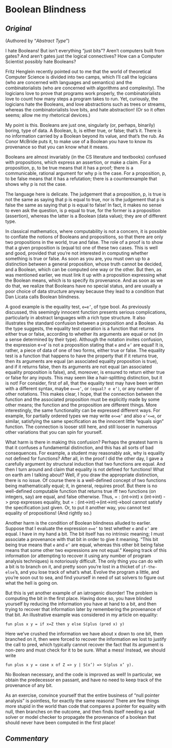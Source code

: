 # **Boolean Blindness**

## *Original*

(Authored by “*Abstract Type*”)

I hate Booleans!  But isn’t everything “just bits”?  Aren’t computers built from gates?  And aren’t gates just the logical connectives?  How can a Computer Scientist possibly hate Booleans?

Fritz Henglein recently pointed out to me that the world of theoretical Computer Science is divided into two camps, which I’ll call the logicians (who are concerned with languages and semantics) and the combinatorialists (who are concerned with algorithms and complexity).  The logicians love to prove that programs work properly, the combinatorialists love to count how many steps a program takes to run.  Yet, curiously, the logicians hate the Booleans, and love abstractions such as trees or streams, whereas the combinatorialists love bits, and hate abstraction!  (Or so it often seems; allow me my rhetorical devices.)

My point is this.  Booleans are just one, singularly (or, perhaps, binarily) boring, type of data.  A Boolean, b, is either true, or false; that’s it.  There is no information carried by a Boolean beyond its value, and that’s the rub.  As Conor McBride puts it, to make use of a Boolean you have to know its provenance so that you can know what it means.

Booleans are almost invariably (in the CS literature and textbooks) confused with propositions, which express an assertion, or make a claim.  For a proposition, p, to be true means that it has a proof; there is a communicable, rational argument for why p is the case.  For a proposition, p, to be false means that it has a refutation; there is a counterexample that shows why p is not the case.

The language here is delicate.  The judgement that a proposition, p, is true is not the same as saying that p is equal to true, nor is the judgement that p is false the same as saying that p is equal to false!  In fact, it makes no sense to even ask the question, is p equal to true, for the former is a proposition (assertion), whereas the latter is a Boolean (data value); they are of different type.

In classical mathematics, where computability is not a concern, it is possible to conflate the notions of Booleans and propositions, so that there are only two propositions in the world, true and false.  The role of a proof is to show that a given proposition is (equal to) one of these two cases.  This is well and good, provided that you’re not interested in computing whether something is true or false.  As soon as you are, you must own up to a distinction between a general proposition, whose truth cannot be decided, and a Boolean, which can be computed one way or the other.  But then, as was mentioned earlier, we must link it up with a proposition expressing what the Boolean means, which is to specify its provenance.  And as soon as we do that, we realize that Booleans have no special status, and are usually a poor choice of data structure anyway because they lead to a condition that Dan Licata calls Boolean blindness.

A good example is the equality test, `e=e’`, of type bool.  As previously discussed, this seemingly innocent function presents serious complications, particularly in abstract languages with a rich type structure.  It also illustrates the standard confusion between a proposition and a Boolean.  As the type suggests, the equality test operation is a function that returns either true or false, according to whether its arguments are equal or not (in a sense determined by their type).  Although the notation invites confusion, the expression e=e’ is not a proposition stating that `e` and `e’` are equal!  It is, rather, a piece of data of one of two forms, either true or false.  The equality test is a function that happens to have the property that if it returns true, then its arguments are equal (an associated equality proposition is true), and if it returns false, then its arguments are not equal (an associated equality proposition is false), and, moreover, is ensured to return either true or false for any inputs.  This may seem like a hair-splitting distinction, but it is not!  For consider, first of all, that the equality test may have been written with a different syntax, maybe `e==e’`, or `(equal? e e’)`, or any number of other notations.  This makes clear, I hope, that the connection between the function and the associated proposition must be explicitly made by some other means; the function and the proposition are different things.  More interestingly, the same functionality can be expressed different ways.  For example, for partially ordered types we may write `e<=e’` and also `e’<=e`, or similar, satisfying the same specification as the innocent little “equals sign” function.  The connection is looser still here, and still looser in numerous other variations that you can spin for yourself.

What harm is there in making this confusion?  Perhaps the greatest harm is that it confuses a fundamental distinction, and this has all sorts of bad consequences.  For example, a student may reasonably ask, why is equality not defined for functions?  After all, in the proof I did the other day, I gave a carefully argument by structural induction that two functions are equal.  And then I turn around and claim that equality is not defined for functions!  What on earth am I talking about?  Well, if you draw the appropriate distinction, there is no issue.  Of course there is a well-defined concept of two functions being mathematically equal; it, in general, requires proof.  But there is no well-defined computable function that returns true iff two functions (on integers, say) are equal, and false otherwise.  Thus, = : (int->int) x (int->int) -> prop expresses equality, but = : (int->int)->(int->int)->bool cannot satisfy the specification just given.  Or, to put it another way, you cannot test equality of propositions!  (And rightly so.)

Another harm is the condition of Boolean blindness alluded to earlier.  Suppose that I evaluate the expression `e=e’` to test whether `e` and `e’` are equal.  I have in my hand a bit.  The bit itself has no intrinsic meaning; I must associate a provenance with that bit in order to give it meaning.  “This bit being true means that `e` and `e’` are equal, whereas this other bit being false means that some other two expressions are not equal.”  Keeping track of this information (or attempting to recover it using any number of program analysis techniques) is notoriously difficult.  The only thing you can do with a bit is to branch on it, and pretty soon you’re lost in a thicket of `if-the-else`’s, and you lose track of what’s what.  Evolve the program a little, and you’re soon out to sea, and find yourself in need of sat solvers to figure out what the hell is going on.

But this is yet another example of an iatrogenic disorder!  The problem is computing the bit in the first place.  Having done so, you have blinded yourself by reducing the information you have at hand to a bit, and then trying to recover that information later by remembering the provenance of that bit.  An illustrative example was considered in my article on equality:

    fun plus x y = if x=Z then y else S(plus (pred x) y)

Here we’ve crushed the information we have about x down to one bit, then branched on it, then were forced to recover the information we lost to justify the call to pred, which typically cannot recover the fact that its argument is non-zero and must check for it to be sure.  What a mess!  Instead, we should write

    fun plus x y = case x of Z => y | S(x’) => S(plus x’ y).

No Boolean necessary, and the code is improved as well!  In particular, we obtain the predecessor en passant, and have no need to keep track of the provenance of any bit.

As an exercise, convince yourself that the entire business of “null pointer analysis” is pointless, for exactly the same reasons!  There are few things more stupid in the world than code that compares a pointer for equality with null, then branches on the outcome, and then finds itself needing a sat solver or model checker to propagate the provenance of a boolean that should never have been computed in the first place!

## *Commentary*

